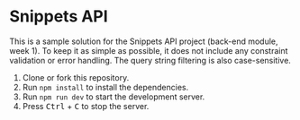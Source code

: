 # Snippets API

This is a sample solution for the Snippets API project (back-end module, week 1). To keep it as simple as possible, it does not include any constraint validation or error handling. The query string filtering is also case-sensitive.

1. Clone or fork this repository.
2. Run `npm install` to install the dependencies.
3. Run `npm run dev` to start the development server.
4. Press <kbd>Ctrl</kbd> + <kbd>C</kbd> to stop the server.
